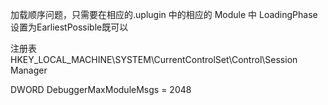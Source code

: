加载顺序问题，只需要在相应的.uplugin 中的相应的 Module 中 LoadingPhase 设置为EarliestPossible既可以

注册表
HKEY_LOCAL_MACHINE\SYSTEM\CurrentControlSet\Control\Session Manager

DWORD DebuggerMaxModuleMsgs = 2048
